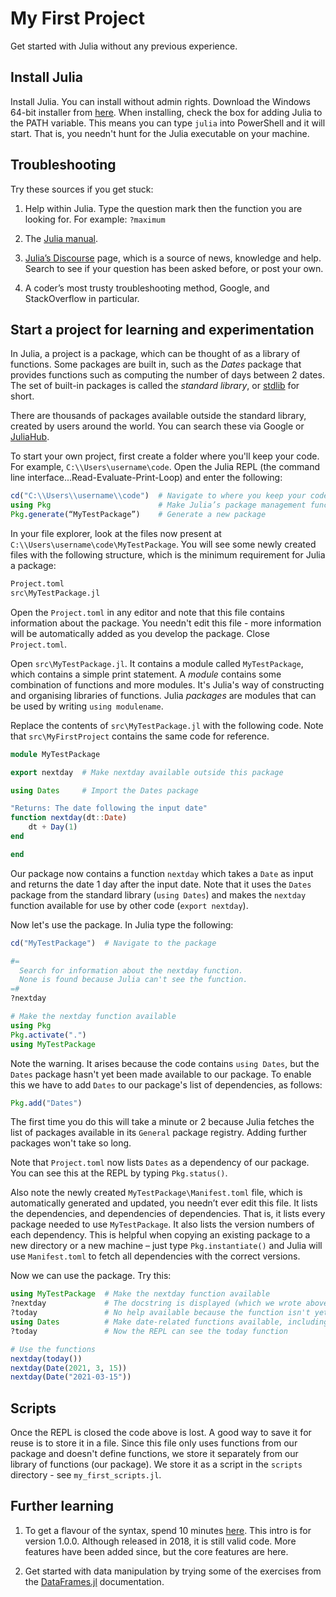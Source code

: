 # My First Project

Get started with Julia without any previous experience.

## Install Julia

Install Julia. You can install without admin rights.
Download the Windows 64-bit installer from [here](https://julialang.org/downloads/).
When installing, check the box for adding Julia to the PATH variable. This means you can type `julia` into PowerShell and it will start.
That is, you needn't hunt for the Julia executable on your machine.

## Troubleshooting

Try these sources if you get stuck:

1. Help within Julia. Type the question mark then the function you are looking for. For example: `?maximum`

2. The [Julia manual](https://docs.julialang.org/en/v1/).

3. [Julia’s Discourse](https://discourse.julialang.org/latest) page, which is a source of news, knowledge and help.
   Search to see if your question has been asked before, or post your own.

4. A coder’s most trusty troubleshooting method, Google, and StackOverflow in particular.

## Start a project for learning and experimentation

In Julia, a project is a package, which can be thought of as a library of functions.
Some packages are built in, such as the _Dates_ package that provides functions such as computing the number of days between 2 dates.
The set of built-in packages is called the _standard library_, or [stdlib](https://docs.julialang.org/en/v1/stdlib/Dates/) for short.

There are thousands of packages available outside the standard library, created by users around the world.
You can search these via Google or [JuliaHub](https://juliahub.com/lp/).

To start your own project, first create a folder where you'll keep your code. For example, `C:\\Users\username\code`.
Open the Julia REPL (the command line interface...Read-Evaluate-Print-Loop) and enter the following:

```julia
cd("C:\\Users\\username\\code")  # Navigate to where you keep your code
using Pkg                        # Make Julia’s package management functions available
Pkg.generate(“MyTestPackage”)    # Generate a new package
```

In your file explorer, look at the files now present at `C:\\Users\username\code\MyTestPackage`.
You will see some newly created files with the following structure, which is the minimum requirement for Julia a package:

```bash
Project.toml
src\MyTestPackage.jl
```

Open the `Project.toml` in any editor and note that this file contains information about the package.
You needn't edit this file - more  information will be automatically added as you develop the package.
Close `Project.toml`.

Open `src\MyTestPackage.jl`. It contains a module called `MyTestPackage`, which contains a simple print statement.
A _module_ contains some combination of functions and more modules.
It's Julia's way of constructing and organising libraries of functions.
Julia _packages_ are modules that can be used by writing `using modulename`.

Replace the contents of `src\MyTestPackage.jl` with the following code.
Note that `src\MyFirstProject` contains the same code for reference.

```julia
module MyTestPackage

export nextday  # Make nextday available outside this package

using Dates     # Import the Dates package

"Returns: The date following the input date"
function nextday(dt::Date)
    dt + Day(1)
end

end
```

Our package now contains a function `nextday` which takes a `Date` as input and returns the date 1 day after the input date.
Note that it uses the `Dates` package from the standard library (`using Dates`) and makes the `nextday` function available for use by other code (`export nextday`).

Now let's use the package. In Julia type the following:


```julia
cd("MyTestPackage")  # Navigate to the package

#=
  Search for information about the nextday function.
  None is found because Julia can't see the function.
=#
?nextday

# Make the nextday function available
using Pkg
Pkg.activate(".")
using MyTestPackage
```

Note the warning. It arises because the code contains `using Dates`, but the `Dates` package hasn't yet been made available to our package.
To enable this we have to add `Dates` to our package's list of dependencies, as follows:

```julia
Pkg.add("Dates")
```

The first time you do this will take a minute or 2 because Julia fetches the list of packages available in its `General` package registry.
Adding further packages won't take so long.

Note that `Project.toml` now lists `Dates` as a dependency of our package.
You can see this at the REPL by typing `Pkg.status()`.


Also note the newly created `MyTestPackage\Manifest.toml` file, which is automatically generated and updated, you needn’t ever edit this file.
It lists the dependencies, and dependencies of dependencies. That is, it lists every package needed to use `MyTestPackage`.
It also lists the version numbers of each dependency.
This is helpful when copying an existing package to a new directory or a new machine – just
type `Pkg.instantiate()` and Julia will use `Manifest.toml` to fetch all dependencies with the correct versions.

Now we can use the package. Try this:

```julia
using MyTestPackage  # Make the nextday function available
?nextday             # The docstring is displayed (which we wrote above the function defintion).
?today               # No help available because the function isn't yet available to our REPL
using Dates          # Make date-related functions available, including today().
?today               # Now the REPL can see the today function

# Use the functions
nextday(today())
nextday(Date(2021, 3, 15))
nextday(Date("2021-03-15"))
```

## Scripts

Once the REPL is closed the code above is lost.
A good way to save it for reuse is to store it in a file.
Since this file only uses functions from our package and doesn't define functions,
we store it separately from our library of functions (our package).
We store it as a script in the `scripts` directory - see `my_first_scripts.jl`.

## Further learning

1. To get a flavour of the syntax, spend 10 minutes [here](https://learnxinyminutes.com/docs/julia/).
   This intro is for version 1.0.0. Although released in 2018, it is still valid code.
   More features have been added since, but the core features are here.

2. Get started with data manipulation by trying some of the exercises from the [DataFrames.jl](https://dataframes.juliadata.org/stable/) documentation.
